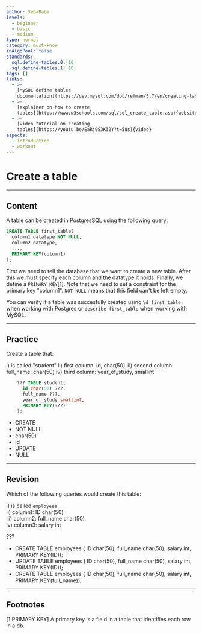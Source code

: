 ```yaml
---
author: SebaRaba
levels:
  - beginner
  - basic
  - medium
type: normal
category: must-know
inAlgoPool: false
standards:
  sql.define-tables.0: 10
  sql.define-tables.1: 10
tags: []
links:
  - >-
    [MySQL define tables
    documentation](https://dev.mysql.com/doc/refman/5.7/en/creating-tables.html){website}
  - >-
    [explainer on how to create
    tables](https://www.w3schools.com/sql/sql_create_table.asp){website}
  - >-
    [video tutorial on creating
    tables](https://youtu.be/EaRj0S3K32Y?t=58s){video}
aspects:
  - introduction
  - workout
---
```


# Create a table
---

## Content

A table can be created in PostgresSQL using the following query:

```sql
CREATE TABLE first_table(
  column1 datatype NOT NULL,
  column2 datatype,
  ...,
  PRIMARY KEY(column1)
);
```

First we need to tell the database that we want to create a new table. After this we must specify each column and the datatype it holds. Finally, we define a `PRIMARY KEY`[1]. Note that we need to set a constraint for the primary key "column1". `NOT NULL` means that this field can't be left empty.

You can verify if a table was succesfully created using `\d first_table;` when working with Postgres or `describe first_table` when working with MySQL.


---

## Practice

Create a table that:

i) is called "student"
ii) first column: id, char(50)
iii) second column: full_name, char(50)
iv) third column: year_of_study, smallint

```sql
    ??? TABLE student(
      id char(50) ???,
      full_name ???,
      year_of_study smallint,
      PRIMARY KEY(???)
    );
```

* CREATE
* NOT NULL
* char(50)
* id
* UPDATE
* NULL


---

## Revision

Which of the following queries would create this table:  

i) is called `employees`  
ii) column1: ID char(50)  
iii) column2: full_name char(50)  
iv) column3: salary int  

???

* CREATE TABLE employees ( ID char(50), full_name char(50), salary int, PRIMARY KEY(ID));
* UPDATE TABLE employees ( ID char(50), full_name char(50), salary int, PRIMARY KEY(ID));
* CREATE TABLE employees ( ID char(50), full_name char(50), salary int, PRIMARY KEY(full_name));

---

## Footnotes

[1:PRIMARY KEY]
A primary key is a field in a table that identifies each row in a db.

